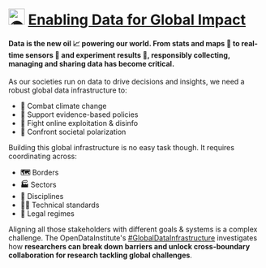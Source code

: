 # <picture><source srcset="https://fonts.gstatic.com/s/e/notoemoji/latest/1f30d/512.webp" type="image/webp"><img src="https://fonts.gstatic.com/s/e/notoemoji/latest/1f30d/512.gif" alt="🌍" width="32" height="32"></picture> [Enabling Data for Global Impact](https://theodi.org/insights/projects/global-data-infrastructure/) 

#### Data is the **new oil 📈 powering our world**. From stats and maps 📍 to real-time sensors 📶 and experiment results 🔬, **responsibly collecting, managing and sharing data** has become critical.

As our societies run on data to drive decisions and insights, we need a robust global data infrastructure to: 
* **🌳** Combat climate change
* **📝** Support evidence-based policies  
* **📵** Fight online exploitation & disinfo
* **👥** Confront societal polarization

Building this global infrastructure is no easy task though. It requires coordinating across:
* **🗺️** Borders
* **🏭** Sectors  
* **🔬** Disciplines
* **👨‍💻** Technical standards
* **📜** Legal regimes

Aligning all those stakeholders with different goals & systems is a complex challenge. The OpenDataInstitute's [#GlobalDataInfrastructure](https://theodi.org/insights/projects/global-data-infrastructure/) investigates how **researchers can break down barriers and unlock cross-boundary collaboration for research tackling global challenges**. 